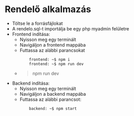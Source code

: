 # Rendelő alkalmazás

- Töltse le a forrásfájlokat
- A rendelo.sql-t importálja be egy php myadmin felületre
- Frontend indítása:
  - Nyisson meg egy terminált
  - Navigáljon a frontend mappába
  - Futtassa az alábbi parancsokat
    ```console
        frontend: ~$ npm i
        frontend: ~$ npm run dev
    ```
  - > npm run dev
- Backend indítása:
  - Nyisson meg egy terminált
  - Navigáljon a backend mappába
  - Futtassa az alábbi parancsot:
    ```console
        backend: ~$ npm start
    ```

